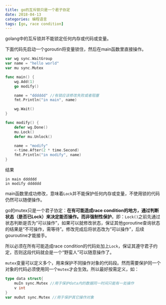 ```yaml
---
title: go的互斥锁只是一个君子协定
date: 2018-04-13
categories: 编程语言
tags: [go, race condition]
---
```

golang中的互斥锁并不能锁定任何内存或代码或变量。

<!--more-->
下面代码先启动一个goroutin将变量锁住，然后在main函数里直接操作。
```go
var wg sync.WaitGroup
var name = "hello world"
var mu sync.Mutex

func main() {
	wg.Add(1)
	go modify()

	name = "dddddd" //有锁应该修改失败或者阻塞
	fmt.Println("in main", name)

	wg.Wait()
}

func modify() {
	defer wg.Done()
	mu.Lock()
	defer mu.Unlock()

	name = "modify"
	<-time.After(2 * time.Second)
	fmt.Println("in modify", name)
}
```
结果
```
in main dddddd
in modify dddddd
```
main函数里成功修改，意味着`Lock`并不能保护任何内存或变量，不使用锁的代码仍然可以随便操作。

go的mutex只是一个君子协定：**在有可能造成race condition的地方，通过判断状态（是否已Lock）来决定能否操作。而非强制性保护**。即：`Lock()`之前先通过状态判断是否为“可以操作”，如果可以就修改状态，保证其他goroutine查询状态的结果是“不可操作，需等待”。修改完成后将状态改为“可以操作”，后续gouroutine才能接手。

所以必须在所有可能造成race condition的代码处加上`Lock`，保证其遵守君子约定，否则这段代码就会是一个“野蛮人”可以随意操作了。

`mutex`变量可以定义多个，用来保护不同操作对象的代码段。然而需要保护同一个对象的代码必须使用同一个`mutex`才会生效。所以最好按需定义，如：
```go
type data struct{
	muIn sync.Mutex //用于保护data内的数据同一时间只能有一处操作
	v int
}
var muOut sync.Mutex //用于保护其它操作对象
```
